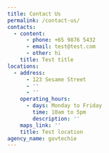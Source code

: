 ```yaml
---
title: Contact Us
permalink: /contact-us/
contacts:
  - content:
      - phone: +65 9876 5432
      - email: test@test.com
      - other: hi
    title: Test title
locations:
  - address:
      - 123 Sesame Street
      - ''
      - ''
    operating_hours:
      - days: Monday to Friday
        time: 10am to 5pm
        description: ''
    maps_link: ''
    title: Test location
agency_name: govtechie
---
```

